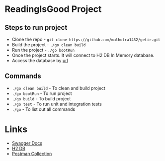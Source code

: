 # ReadingIsGood Project


## Steps to run project
- Clone the repo - `git clone https://github.com/malhotra1432/getir.git`
- Build the project - `./go clean build`
- Run the project - `./go bootRun`
- Once the project starts. It will connect to H2 DB In Memory database.
- Access the database by [url](http://localhost:8080/h2-console)

## Commands
- `./go clean build`   - To clean and build project
- `./go bootRun`       - To run project
- `./go build`         - To build project
- `./go test`          - To run unit and integration tests
- `./go`              - To list out all commands

# Links
- [Swagger Docs](http://localhost:8080/swagger-ui/index.html)
- [H2 DB](http://localhost:8080/h2-console)
- [Postman Collection](kodo.postman_collection.json)
